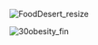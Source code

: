 ![FoodDesert_resize](https://user-images.githubusercontent.com/96799772/147700540-7cb5ae8a-9766-4ca5-9454-4089df64f206.png)

![30obesity_fin](https://user-images.githubusercontent.com/96799772/147700233-bef8e372-3b7f-46ff-9687-a5eff8601ce1.png)


